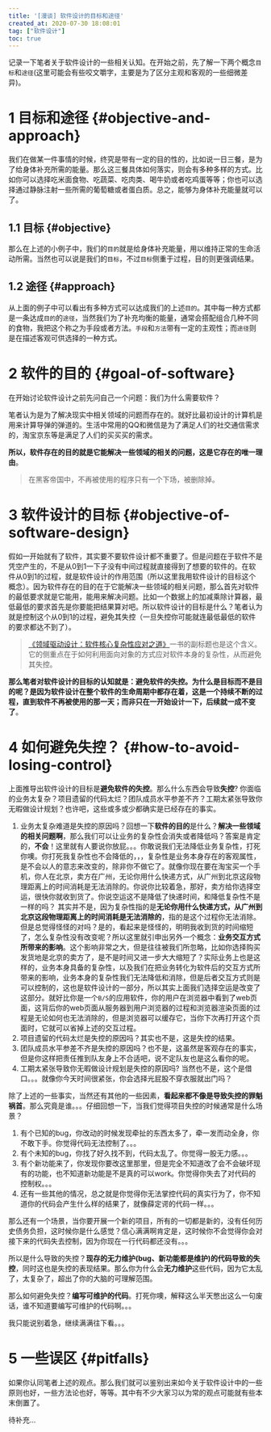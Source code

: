```yaml
---
title: '[漫谈] 软件设计的目标和途径'
created_at: 2020-07-30 18:08:01
tag: ["软件设计"]
toc: true
---
```


记录一下笔者关于软件设计的一些相关认知。在开始之前，先了解一下两个概念`目标`和`途径`(这里可能会有些咬文嚼字，主要是为了区分主观和客观的一些细微差异)。

# 1 目标和途径 {#objective-and-approach}

我们在做某一件事情的时候，终究是带有一定的目的性的，比如说一日三餐，是为了给身体补充所需的能量。那么这三餐具体如何落实，则会有多种多样的方式。比如你可以选择吃米面食物、吃蔬菜、吃肉类、喝牛奶或者吃鸡蛋等等；你也可以选择通过静脉注射一些所需的葡萄糖或者蛋白质。总之，能够为身体补充能量就可以了。

## 1.1 目标 {#objective}

那么在上述的小例子中，我们的`目的`就是给身体补充能量，用以维持正常的生命活动所需。当然也可以说是我们的`目标`，不过`目标`侧重于过程，目的则更强调结果。

## 1.2 途径 {#approach}

从上面的例子中可以看出有多种方式可以达成我们的上述`目的`。其中每一种方式都是一条达成`目的`的`途径`，当然我们为了补充均衡的能量，通常会搭配组合几种不同的食物，我把这个称之为手段或者方法。`手段`和`方法`带有一定的主观性；而`途径`则是在描述客观可供选择的一种方式。

# 2 软件的目的 {#goal-of-software}

在开始讨论软件设计之前先问自己一个问题：我们为什么需要软件？

笔者认为是为了解决现实中相关领域的问题而存在的。就好比最初设计的计算机是用来计算导弹的弹道的。生活中常用的QQ和微信是为了满足人们的社交通信需求的，淘宝京东等是满足了人们的买买买的需求。

**所以，软件存在的目的就是它能解决一些领域的相关的问题，这是它存在的唯一理由**。
> 在黑客帝国中，不再被使用的程序只有一个下场，被删除掉。

# 3 软件设计的目标 {#objective-of-software-design}

假如一开始就有了软件，其实要不要软件设计都不重要了。但是问题在于软件不是凭空产生的，不是从0到1一下子没有中间过程就直接得到了想要的软件的。在软件从0到1的过程，就是软件设计的作用范围（所以这里我用软件设计的目标这个概念）。因为软件存在的目的在于它能解决一些领域的相关问题，那么首先对软件的最低要求就是它能用，能用来解决问题。比如一个数据上的加减乘除计算器，最低最低的要求首先是你要能把结果算对吧。所以软件设计的目标是什么？笔者认为就是控制这个从0到1的过程，避免其失控（一旦失控你可能就连最低最低的软件的要求都达不到了）。

>[《领域驱动设计：软件核心复杂性应对之道》](https://book.douban.com/subject/5344973/)一书的副标题也是这个含义。它的侧重点在于如何利用面向对象的方式应对软件本身的复杂性，从而避免其失控。

**那么笔者对软件设计的目标的认知就是：避免软件的失控。为什么是目标而不是目的呢？是因为软件设计在整个软件的生命周期中都存在着，这是一个持续不断的过程，直到软件不再被使用的那一天；而非只在一开始设计一下，后续就一成不变了**。


# 4 如何避免失控？ {#how-to-avoid-losing-control}

上面推导出软件设计的目标是**避免软件的失控**。那么什么东西会导致**失控**? 你面临的业务太复杂？项目遗留的代码太烂？团队成员水平参差不齐？工期太紧张导致你无暇做设计规划？也许吧，这些或多或少都确实是已经存在的事实。

1. 业务太复杂难道是失控的原因吗？回想一下**软件的目的**是什么？**解决一些领域的相关问题啊**，那么我们可以让业务的复杂性会消失或者降低吗？答案是肯定的，**不会**！这里就有人要说你放屁。。。你敢说我们无法降低业务复杂性，打死你噢。你打死我复杂性也不会降低的，，，复杂性是业务本身存在的客观属性，是不会以人的意志来改变的，除非你不做它了。就像你现在要在淘宝买一个手机，你人在北京，卖方在广州，无论你用什么快递方式，从广州到北京这段物理距离上的时间消耗是无法消除的。你说你比较着急，那好，卖方给你选择空运，很快你就收到货了。你说空运这不是降低了快递时间，和降低复杂性不是一样的吗？ 其实并不是，因为复杂性指的是**无论你用什么快递方式，从广州到北京这段物理距离上的时间消耗是无法消除的**，指的是这个过程你无法消除。但是总觉得怪怪的对吗？是的，看起来是怪怪的，明明我收到货的时间缩短了，怎么复杂性没有改变呢？所以这里就引申出另外一个概念：**业务交互方式所带来的影响**。这个影响非常之大，但是往往被我们所忽略，比如你选择购买发货地是北京的卖方了，是不是时间又进一步大大缩短了？实际业务上也是这样的，业务本身具备的复杂性，以及我们在把业务转化为软件后的交互方式所带来的影响，业务本身的复杂性我们无法降低和消除，但是后者交互方式则是可以控制的，这也是软件设计的一部分，所以其实上面我们选择空运是改变了这部分。就好比你是一个`B/S`的应用软件，你的用户在浏览器中看到了web页面，这背后你的web页面从服务器到用户浏览器的过程和浏览器渲染页面的过程是无论如何也无法消除的，但是浏览器可以缓存它，当你下次再打开这个页面时，它就可以省掉上述的交互过程。
2. 项目遗留的代码太烂是失控的原因吗？其实也不是，这是失控的结果。
3. 团队成员水平参差不齐是失控的原因吗？也不是，这虽然是客观存在的事实，但是你这样把责任推到队友身上不合适吧，说不定队友也是这么看你的呢。
4. 工期太紧张导致你无暇做设计规划是失控的原因吗? 当然也不是，这个是借口。。。就像你今天时间很紧张，你会选择光屁股不穿衣服就出门吗？

除了上述的一些事实，当然还有其他的一些因素，**看起来都不像是导致失控的罪魁祸首**。那么究竟是谁。。。仔细回想一下，当我们觉得项目失控的时候通常是什么场景？

1. 有个已知的bug，你改动的时候发现牵扯的东西太多了，牵一发而动全身，你不敢下手。你觉得代码无法控制了。。。
2. 有个未知的bug，你找了好久找不到，代码太乱了。你觉得一股无力感。。。
3. 有个新功能来了，你发现你要改这里那里，但是完全不知道改了会不会破坏现有的功能，也不知道新功能是不是真的可以work。你觉得你失去了对代码的控制权。。。
4. 还有一些其他的情况，总之就是你觉得你无法掌控代码的真实行为了，你不知道你的代码会产生什么样的结果了，就像薛定谔的代码一样。。。

那么还有一个场景，当你要开展一个新的项目，所有的一切都是新的，没有任何历史债务负担，这时候你是什么感觉？信心满满啊肯定是，这时候你不会觉得你会对接下来的代码失去控制，因为你现在一行代码都还没有。。。

所以是什么导致的失控？**现存的无力维护(bug、新功能都是维护)的代码导致的失控**，同时这也是失控的表现结果。那么你为什么会**无力维护**这些代码，因为它太乱了，太复杂了，超出了你的大脑的可理解范围。

那么如何避免失控？**编写可维护的代码**。打死你噢，解释这么半天憋出这么一句废话，谁不知道要编写可维护的代码啊。。。

我只能说别着急，继续满满往下看。。。

# 5 一些误区 {#pitfalls}

如果你认同笔者上述的观点。那么我们就可以鉴别出来如今关于软件设计中的一些原则也好，一些方法论也好，等等。其中有不少大家习以为常的观点可能就有些本末倒置了。

待补充...
